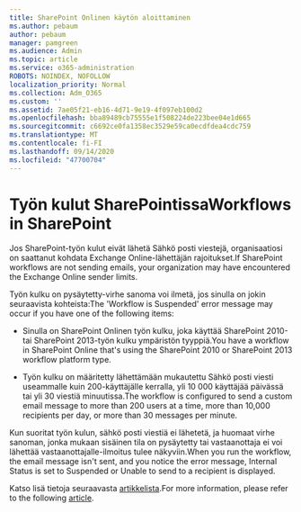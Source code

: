 ```yaml
---
title: SharePoint Onlinen käytön aloittaminen
ms.author: pebaum
author: pebaum
manager: pamgreen
ms.audience: Admin
ms.topic: article
ms.service: o365-administration
ROBOTS: NOINDEX, NOFOLLOW
localization_priority: Normal
ms.collection: Adm_O365
ms.custom: ''
ms.assetid: 7ae05f21-eb16-4d71-9e19-4f097eb100d2
ms.openlocfilehash: bba89489cb75555e1f508224de223bee04e1d665
ms.sourcegitcommit: c6692ce0fa1358ec3529e59ca0ecdfdea4cdc759
ms.translationtype: MT
ms.contentlocale: fi-FI
ms.lasthandoff: 09/14/2020
ms.locfileid: "47700704"
---
```

# <a name="workflows-in-sharepoint"></a><span data-ttu-id="fb14e-102">Työn kulut SharePointissa</span><span class="sxs-lookup"><span data-stu-id="fb14e-102">Workflows in SharePoint</span></span>

<span data-ttu-id="fb14e-103">Jos SharePoint-työn kulut eivät lähetä Sähkö posti viestejä, organisaatiosi on saattanut kohdata Exchange Online-lähettäjän rajoitukset.</span><span class="sxs-lookup"><span data-stu-id="fb14e-103">If SharePoint workflows are not sending emails, your organization may have encountered the Exchange Online sender limits.</span></span>

<span data-ttu-id="fb14e-104">Työn kulku on pysäytetty-virhe sanoma voi ilmetä, jos sinulla on jokin seuraavista kohteista:</span><span class="sxs-lookup"><span data-stu-id="fb14e-104">The 'Workflow is Suspended' error message may occur if you have one of the following items:</span></span>

- <span data-ttu-id="fb14e-105">Sinulla on SharePoint Onlinen työn kulku, joka käyttää SharePoint 2010-tai SharePoint 2013-työn kulku ympäristön tyyppiä.</span><span class="sxs-lookup"><span data-stu-id="fb14e-105">You have a workflow in SharePoint Online that's using the SharePoint 2010 or SharePoint 2013 workflow platform type.</span></span>

- <span data-ttu-id="fb14e-106">Työn kulku on määritetty lähettämään mukautettu Sähkö posti viesti useammalle kuin 200-käyttäjälle kerralla, yli 10 000 käyttäjää päivässä tai yli 30 viestiä minuutissa.</span><span class="sxs-lookup"><span data-stu-id="fb14e-106">The workflow is configured to send a custom email message to more than 200 users at a time, more than 10,000 recipients per day, or more than 30 messages per minute.</span></span>

<span data-ttu-id="fb14e-107">Kun suoritat työn kulun, sähkö posti viestiä ei lähetetä, ja huomaat virhe sanoman, jonka mukaan sisäinen tila on pysäytetty tai vastaanottaja ei voi lähettää vastaanottajalle-ilmoitus tulee näkyviin.</span><span class="sxs-lookup"><span data-stu-id="fb14e-107">When you run the workflow, the email message isn't sent, and you notice the error message, Internal Status is set to Suspended or Unable to send to a recipient is displayed.</span></span>

<span data-ttu-id="fb14e-108">Katso lisä tietoja seuraavasta [artikkelista](https://docs.microsoft.com/sharepoint/support/workflows/configured-workflow-fails-running).</span><span class="sxs-lookup"><span data-stu-id="fb14e-108">For more information, please refer to the following [article](https://docs.microsoft.com/sharepoint/support/workflows/configured-workflow-fails-running).</span></span>

